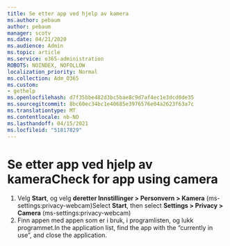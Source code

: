 ```yaml
---
title: Se etter app ved hjelp av kamera
ms.author: pebaum
author: pebaum
manager: scotv
ms.date: 04/21/2020
ms.audience: Admin
ms.topic: article
ms.service: o365-administration
ROBOTS: NOINDEX, NOFOLLOW
localization_priority: Normal
ms.collection: Adm_O365
ms.custom:
- gethelp
ms.openlocfilehash: d7f35bbe482d3bc5bae8c9d7af4ec1e3dcd0de35
ms.sourcegitcommit: 8bc60ec34bc1e40685e3976576e04a2623f63a7c
ms.translationtype: MT
ms.contentlocale: nb-NO
ms.lasthandoff: 04/15/2021
ms.locfileid: "51817829"
---
```

# <a name="check-for-app-using-camera"></a><span data-ttu-id="21c54-102">Se etter app ved hjelp av kamera</span><span class="sxs-lookup"><span data-stu-id="21c54-102">Check for app using camera</span></span>

1. <span data-ttu-id="21c54-103">Velg **Start**, og velg **deretter Innstillinger > Personvern > Kamera** (ms-settings:privacy-webcam)</span><span class="sxs-lookup"><span data-stu-id="21c54-103">Select **Start**, then select **Settings > Privacy > Camera** (ms-settings:privacy-webcam)</span></span>
2. <span data-ttu-id="21c54-104">Finn appen med appen som er i bruk, i programlisten, og lukk programmet.</span><span class="sxs-lookup"><span data-stu-id="21c54-104">In the application list, find the app with the “currently in use”, and close the application.</span></span>
